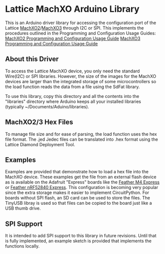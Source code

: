 # Lattice MachXO Arduino Library #

This is an Arduino driver library for accessing the configuration port of the Lattice [MachXO2](http://www.latticesemi.com/en/Products/FPGAandCPLD/MachXO2)/[MachXO3](http://www.latticesemi.com/en/Products/FPGAandCPLD/MachXO3) through I2C or SPI.
This implements the procedures outlined in the Programming and Configuration Usage Guides:
[MachXO2 Programming and Configuration Usage Guide](http://www.latticesemi.com/view_document?document_id=39085)
[MachXO3 Programming and Configuration Usage Guide](http://www.latticesemi.com/view_document?document_id=50123)

## About this Driver ##

To access the Lattice MachXO device, you only need the standard Wire(I2C) or SPI libraries.  However, the size of the images for the MachXO devices are larger than the integrated storage of some microcontrollers so the load function reads the data from a file using the SdFat library.  

To use this library, copy this directory and all the contents into the "libraries" directory where Arduino keeps all your installed libraries (typically ~/Documents/Aduino/libraries).

## MachXO2/3 Hex Files ##

To manage file size and for ease of parsing, the load function uses the hex file format.  The .jed Jedec files can be translated into .hex format using the Lattice Diamond Deployment Tool.

## Examples ##

Examples are provided that demonstrate how to load a hex file into the MachXO device.  These examples get the file from an external flash device as is available on the Adafruit "Express" boards like the [Feather M4 Express](https://www.adafruit.com/product/3857) or [Feather nRF52840 Express](https://www.adafruit.com/product/4062).  This configuration is becoming very popular since the extra storage makes it easier to implement CircuitPython.  For boards without SPI flash, an SD card can be used to store the files.  The TinyUSB libray is used so that files can be copied to the board just like a USB thumb drive.  

## SPI Support ##

It is intended to add SPI support to this library in future revisions.  Until that is fully implemented, an example sketch is provided that implements the functions locally.  
